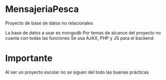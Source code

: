 # MensajeriaPesca
Proyecto de base de datos no relacionales

La base de datos a usar es mongodb
Por temas de alcance del proyecto no cuanta con todas las funciones
Se usa AJAX, PHP y JS para el backend
# Importante
Al ser un proyecto escolar no se siguen del todo las buenas prácticas
